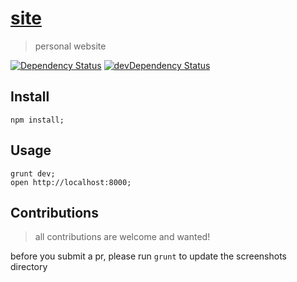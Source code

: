# [site](http://www.gabrielcsapo.com)

> personal website

[![Dependency Status](https://david-dm.org/gabrielcsapo/site.svg)](https://david-dm.org/gabrielcsapo/site)
[![devDependency Status](https://david-dm.org/gabrielcsapo/site/dev-status.svg)](https://david-dm.org/gabrielcsapo/site#info=devDependencies)

## Install

```
npm install;
```

## Usage

```
grunt dev;
open http://localhost:8000;
```

## Contributions

> all contributions are welcome and wanted!

before you submit a pr, please run `grunt` to update the screenshots directory
